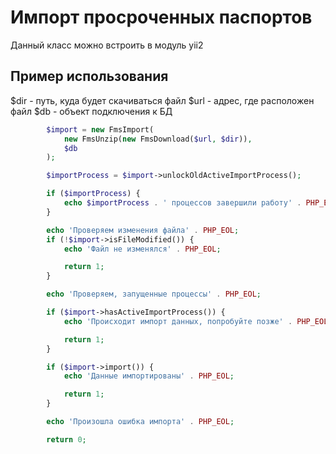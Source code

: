 # Импорт просроченных паспортов

Данный класс можно встроить в модуль yii2

## Пример использования

$dir - путь, куда будет скачиваться файл
$url - адрес, где расположен файл
$db - объект подключения к БД

```php
        $import = new FmsImport(
            new FmsUnzip(new FmsDownload($url, $dir)),
            $db
        );

        $importProcess = $import->unlockOldActiveImportProcess();

        if ($importProcess) {
            echo $importProcess . ' процессов завершили работу' . PHP_EOL;
        }

        echo 'Проверяем изменения файла' . PHP_EOL;
        if (!$import->isFileModified()) {
            echo 'Файл не изменялся' . PHP_EOL;

            return 1;
        }

        echo 'Проверяем, запущенные процессы' . PHP_EOL;

        if ($import->hasActiveImportProcess()) {
            echo 'Происходит импорт данных, попробуйте позжe' . PHP_EOL;

            return 1;
        }

        if ($import->import()) {
            echo 'Данные импортированы' . PHP_EOL;

            return 1;
        }

        echo 'Произошла ошибка импорта' . PHP_EOL;

        return 0;
```
